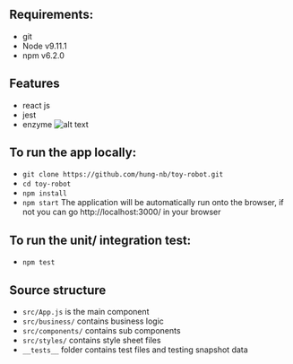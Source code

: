 ## Requirements:
 - git
 - Node v9.11.1
 - npm v6.2.0
 
## Features
 - react js
 - jest
 - enzyme
 ![alt text](https://github.com/hung-nb/toy-robot/blob/master/Screen%20Shot%202018-08-03%20at%209.52.23%20pm.png)

## To run the app locally:
 - `git clone https://github.com/hung-nb/toy-robot.git`
 - `cd toy-robot`
 - `npm install`
 - `npm start`
The application will be automatically run onto the browser, if not you can go http://localhost:3000/ in your browser

## To run the unit/ integration test:
 - `npm test`

## Source structure
 - `src/App.js` is the main component
 - `src/business/` contains business logic
 - `src/components/` contains sub components
 - `src/styles/` contains style sheet files
 - `__tests__` folder contains test files and testing snapshot data

